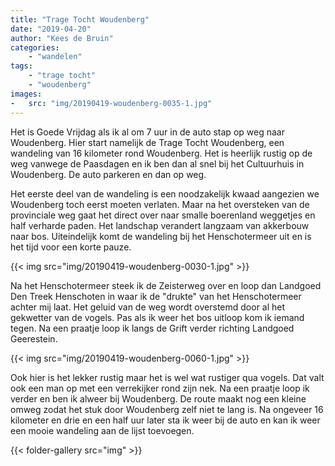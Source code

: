 ```yaml
---
title: "Trage Tocht Woudenberg"
date: "2019-04-20"
author: "Kees de Bruin"
categories:
    - "wandelen"
tags:
    - "trage tocht"
    - "woudenberg"
images:
-   src: "img/20190419-woudenberg-0035-1.jpg"
---
```


Het is Goede Vrijdag als ik al om 7 uur in de auto stap op weg naar Woudenberg. Hier start namelijk de Trage Tocht Woudenberg, een wandeling van 16 kilometer rond Woudenberg. Het is heerlijk rustig op de weg vanwege de Paasdagen en ik ben dan al snel bij het Cultuurhuis in Woudenberg. De auto parkeren en dan op weg.

Het eerste deel van de wandeling is een noodzakelijk kwaad aangezien we Woudenberg toch eerst moeten verlaten. Maar na het oversteken van de provinciale weg gaat het direct over naar smalle boerenland weggetjes en half verharde paden. Het landschap verandert langzaam van akkerbouw naar bos. Uiteindelijk komt de wandeling bij het Henschotermeer uit en is het tijd voor een korte pauze.

{{< img src="img/20190419-woudenberg-0030-1.jpg" >}}

Na het Henschotermeer steek ik de Zeisterweg over en loop dan Landgoed Den Treek Henschoten in waar ik de "drukte" van het Henschotermeer achter mij laat. Het geluid van de weg wordt overstemd door al het gekwetter van de vogels. Pas als ik weer het bos uitloop kom ik iemand tegen. Na een praatje loop ik langs de Grift verder richting Landgoed Geerestein.

{{< img src="img/20190419-woudenberg-0060-1.jpg" >}}

Ook hier is het lekker rustig maar het is wel wat rustiger qua vogels. Dat valt ook een man op met een verrekijker rond zijn nek. Na een praatje loop ik verder en ben ik alweer bij Woudenberg. De route maakt nog een kleine omweg zodat het stuk door Woudenberg zelf niet te lang is. Na ongeveer 16 kilometer en drie en een half uur later sta ik weer bij de auto en kan ik weer een mooie wandeling aan de lijst toevoegen.

{{< folder-gallery src="img" >}}